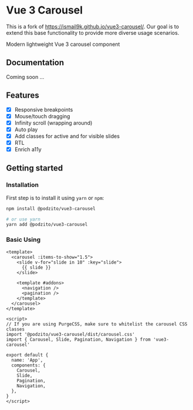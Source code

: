 # Vue 3 Carousel

This is a fork of https://ismail9k.github.io/vue3-carousel/. Our goal is to extend this base functionality to provide more diverse usage scenarios.

Modern lightweight Vue 3 carousel component

## Documentation

Coming soon ...

## Features

- [x] Responsive breakpoints
- [x] Mouse/touch dragging
- [x] Infinity scroll (wrapping around)
- [x] Auto play
- [x] Add classes for active and for visible slides
- [x] RTL
- [x] Enrich a11y

## Getting started

### Installation

First step is to install it using `yarn` or `npm`:

```bash
npm install @podzito/vue3-carousel

# or use yarn
yarn add @podzito/vue3-carousel
```

### Basic Using

```vue
<template>
  <carousel :items-to-show="1.5">
    <slide v-for="slide in 10" :key="slide">
      {{ slide }}
    </slide>

    <template #addons>
      <navigation />
      <pagination />
    </template>
  </carousel>
</template>

<script>
// If you are using PurgeCSS, make sure to whitelist the carousel CSS classes
import '@podzito/vue3-carousel/dist/carousel.css'
import { Carousel, Slide, Pagination, Navigation } from 'vue3-carousel'

export default {
  name: 'App',
  components: {
    Carousel,
    Slide,
    Pagination,
    Navigation,
  },
}
</script>
```
